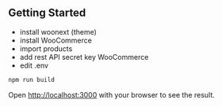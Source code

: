 ## Getting Started

- install woonext (theme)
- install WooCommerce
- import products
- add rest API secret key WooCommerce
- edit .env

```bash
npm run build
```

Open [http://localhost:3000](http://localhost:3000) with your browser to see the result.

